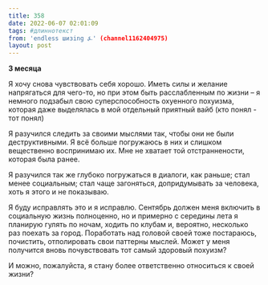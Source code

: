 ```yaml
---
title: 358
date: 2022-06-07 02:01:09
tags: #длиннотекст
from: 'endless шизing ⍼' (channel1162404975)
layout: post
---
```


**3 месяца**

Я хочу снова чувствовать себя хорошо. Иметь силы и желание напрягаться для чего-то, но при этом быть расслабленным по жизни –  я немного подзабыл свою суперспособность охуенного похуизма, которая даже выделялась в мой отдельный приятный вайб (кто понял - тот понял)

Я разучился следить за своими мыслями так, чтобы они не были деструктивными. Я всё больше погружаюсь в них и слишком вещественно воспринимаю их. Мне не хватает той отстраннености, которая была ранее.

Я разучился так же глубоко погружаться в диалоги, как раньше; стал менее социальным; стал чаще загоняться, допридумывать за человека, хоть я этого и не показываю.

Я буду исправлять это и я исправлю. Сентябрь должен меня включить в социальную жизнь полноценно, но и примерно с середины лета я планирую гулять по ночам, ходить по клубам и, вероятно, несколько раз поехать за город. Поработать над головой своей тоже постараюсь, почистить, отполировать свои паттерны мыслей.
Может у меня получится вновь почувствовать тот самый здоровый похуизм?

И можно, пожалуйста, я стану более ответственно относиться к своей жизни?


